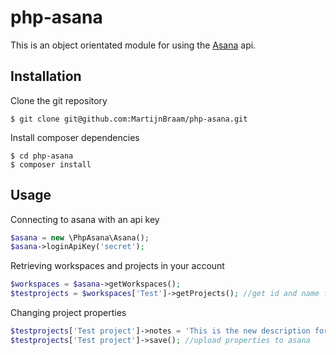 php-asana
=========

This is an object orientated module for using the [Asana](http://asana.com/) api. 

Installation
------------
Clone the git repository
```
$ git clone git@github.com:MartijnBraam/php-asana.git
```
Install composer dependencies
```
$ cd php-asana
$ composer install
```

Usage
-----

Connecting to asana with an api key
```php
$asana = new \PhpAsana\Asana();
$asana->loginApiKey('secret');
```
Retrieving workspaces and projects in your account
```php
$workspaces = $asana->getWorkspaces();
$testprojects = $workspaces['Test']->getProjects(); //get id and name for all projects in workspace

```
Changing project properties
```php
$testprojects['Test project']->notes = 'This is the new description for the Test project';
$testprojects['Test project']->save(); //upload properties to asana
```
